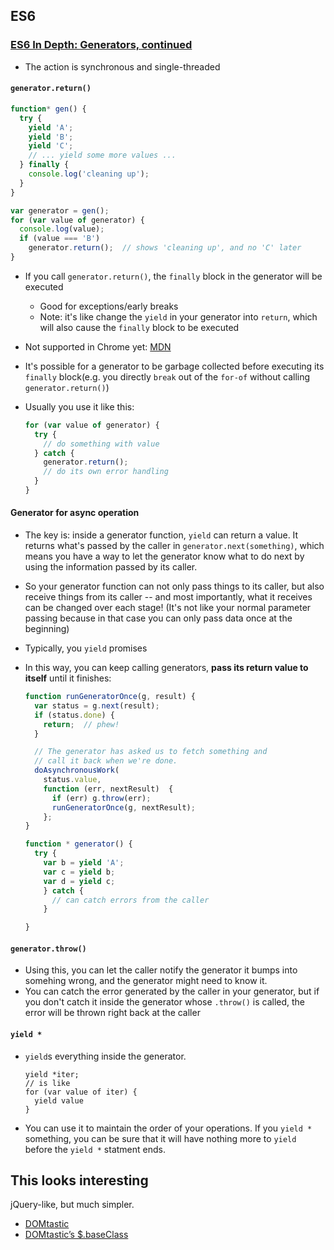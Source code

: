 ## ES6

### [ES6 In Depth: Generators, continued](https://hacks.mozilla.org/2015/07/es6-in-depth-generators-continued/)

* The action is synchronous and single-threaded

#### `generator.return()`

```javascript
function* gen() {
  try {
    yield 'A';
    yield 'B';
    yield 'C';
    // ... yield some more values ...
  } finally {
    console.log('cleaning up');
  }
}

var generator = gen();
for (var value of generator) {
  console.log(value);
  if (value === 'B')
    generator.return();  // shows 'cleaning up', and no 'C' later
}
```
* If you call `generator.return()`, the `finally` block in the generator will be executed
  * Good for exceptions/early breaks
  * Note: it's like change the `yield` in your generator into `return`, which will also cause the `finally` block to be executed
* Not supported in Chrome yet: [MDN](https://developer.mozilla.org/en-US/docs/Web/JavaScript/Reference/Global_Objects/Generator/return)
* It's possible for a generator to be garbage collected before executing its `finally` block(e.g. you directly `break` out of the `for-of` without calling `generator.return()`)
* Usually you use it like this:

  ```javascript
  for (var value of generator) {
    try {
      // do something with value
    } catch {
      generator.return();
      // do its own error handling
    }
  }
  ```

#### Generator for async operation

* The key is: inside a generator function, `yield` can return a value. It returns what's passed by the caller in `generator.next(something)`, which means you have a way to let the generator know what to do next by using the information passed by its caller.
* So your generator function can not only pass things to its caller, but also receive things from its caller -- and most importantly, what it receives can be changed over each stage! (It's not like your normal parameter passing because in that case you can only pass data once at the beginning)
* Typically, you `yield` promises
* In this way, you can keep calling generators, **pass its return value to itself** until it finishes:

  ```javascript
  function runGeneratorOnce(g, result) {
    var status = g.next(result);
    if (status.done) {
      return;  // phew!
    }

    // The generator has asked us to fetch something and
    // call it back when we're done.
    doAsynchronousWork(
      status.value,
      function (err, nextResult)  {
        if (err) g.throw(err);
        runGeneratorOnce(g, nextResult);
      };
  }

  function * generator() {
    try {
      var b = yield 'A';
      var c = yield b;
      var d = yield c;
      } catch {
        // can catch errors from the caller
      }

  }
  ```

#### `generator.throw()`

* Using this, you can let the caller notify the generator it bumps into somehing wrong, and the generator might need to know it.
* You can catch the error generated by the caller in your generator, but if you don't catch it inside the generator whose `.throw()` is called, the error will be thrown right back at the caller

#### `yield *`

* `yield`s everything inside the generator.

  ```
  yield *iter;
  // is like
  for (var value of iter) {
    yield value
  }
  ```
* You can use it to maintain the order of your operations. If you `yield *` something, you can be sure that it will have nothing more to `yield` before the `yield *` statment ends.

## This looks interesting

jQuery-like, but much simpler.

* [DOMtastic](https://github.com/webpro/DOMtastic)
* [DOMtastic’s $.baseClass](https://medium.com/@webprolific/domtastic-s-baseclass-437f142e8bf4)

